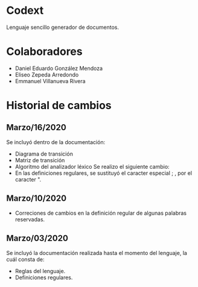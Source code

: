 # Codext
Lenguaje sencillo generador de documentos.

# Colaboradores
- Daniel Eduardo González Mendoza
- Eliseo Zepeda Arredondo
- Emmanuel Villanueva Rivera


# Historial de cambios

## Marzo/16/2020
Se incluyó dentro de la documentación:
- Diagrama de transición
- Matriz de transición
- Algoritmo del analizador léxico
Se realizo el siguiente cambio:
- En las definiciones regulares, se sustituyó el caracter especial ; , por el caracter ".

## Marzo/10/2020
- Correciones de cambios en la definición regular de algunas palabras reservadas.

## Marzo/03/2020
Se incluyó la documentación realizada hasta el momento del lenguaje, la cuál consta de:
- Reglas del lenguaje.
- Definiciones regulares.